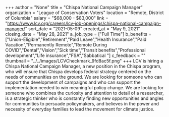+++
author = "None"
title = "Chispa National Campaign Manager"
organization = "League of Conservation Voters"
location = "Remote, District of Columbia"
salary = "$68,000 - $83,000"
link = "https://www.lcv.org/careers/lcv-job-openings/chispa-national-campaign-manager/"
sort_date = "2021-05-09"
created_at = "May 9, 2021"
closing_date = "May 28, 2021"
a_job_type = ["Full Time"]
b_benefits = ["Union-Eligible","Retirement","Paid Leave","Health Insurance","Paid Vacation","Permanently Remote","Remote During COVID","Dental","Vision","Sick time","Transit benefits","Professional development","Life insurance","FSA","Sabbatical "]
c_feedback = ""
thumbnail = "../../images/LCVCheckmark_9fd8ac5f.png"
+++
LCV is hiring a Chispa National Campaign Manager, a new position in the Chispa program, who will ensure that Chispa develops federal strategy centered on the needs of communities on the ground. We are looking for someone who can support the development of campaigns and who can support the implementation needed to win meaningful policy change. We are looking for someone who combines the curiosity and attention to detail of a researcher, is a strategic thinker who is constantly finding new opportunities and angles for communities to persuade policymakers, and believes in the power and necessity of everyday families to lead the movement for climate justice. 